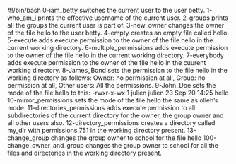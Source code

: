 #!/bin/bash
0-iam_betty switches the current user to the user betty.
1-who_am_i prints the effective username of the current user.
2-groups prints all the groups the current user is part of.
3-new_owner changes the owner of the file hello to the user betty.
4-empty creates an empty file called hello.
5-execute adds execute permission to the owner of the file hello in the current working directory.
6-multiple_permissions adds execute permission to the owner of the file hello in the current working directory.
7-everybody adds execute permission to the owner of the file hello in the cuurent working directory.
8-James_Bond sets the permission to the file hello in the working directory as follows: Owner: no permission at all, Group: no permission at all, Other users: All the permissions.
9-John_Doe sets the mode of the file hello to this: -rwxr-x-wx 1 julien julien 23 Sep 20 14:25 hello
10-mirror_permissions sets the mode of the file hello the same as olleh’s mode.
11-directories_permissions adds execute permission to all subdirectories of the current directory for the owner, the group owner and all other users also.
12-directory_permissions creates a directory called my_dir with permissions 751 in the working directory present.
13-change_group changes the group owner to school for the file hello
100-change_owner_and_group changes the group owner to school for all the files and directories in the working directory present.

